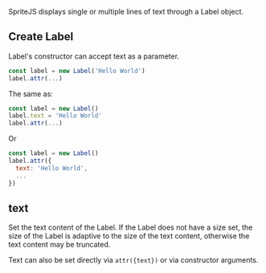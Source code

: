 SpriteJS displays single or multiple lines of text through a Label object.

## Create Label

Label's constructor can accept text as a parameter.

```js
const label = new Label('Hello World')
label.attr(...)
```

The same as:

```js
const label = new Label()
label.text = 'Hello World'
label.attr(...)
```

Or

```js
const label = new Label()
label.attr({
  text: 'Hello World',
  ...
})
```

## text

Set the text content of the Label. If the Label does not have a size set, the size of the Label is adaptive to the size of the text content, otherwise the text content may be truncated.

Text can also be set directly via `attr({text})` or via constructor arguments.
